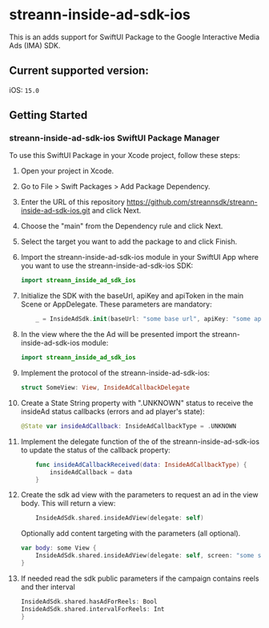 # streann-inside-ad-sdk-ios

This is an adds support for SwiftUI Package to the Google Interactive Media Ads (IMA) SDK.

## Current supported version:

iOS: `15.0`

## Getting Started

### streann-inside-ad-sdk-ios SwiftUI Package Manager

To use this SwiftUI Package in your Xcode project, follow these steps:

1. Open your project in Xcode.
2. Go to File > Swift Packages > Add Package Dependency.
3. Enter the URL of this repository https://github.com/streannsdk/streann-inside-ad-sdk-ios.git and click Next.
4. Choose the "main" from the Dependency rule and click Next.
5. Select the target you want to add the package to and click Finish.
6. Import the streann-inside-ad-sdk-ios module in your SwiftUI App where you want to use the streann-inside-ad-sdk-ios SDK:
    ```Swift
    import streann_inside_ad_sdk_ios
    ```
7. Initialize the SDK with the baseUrl, apiKey and apiToken in the main Scene or AppDelegate. These parameters are mandatory:
    ```Swift
        _ = InsideAdSdk.init(baseUrl: "some base url", apiKey: "some api key")
    ```
    
8. In the view where the the Ad will be presented import the streann-inside-ad-sdk-ios module:
    ```Swift
    import streann_inside_ad_sdk_ios
    ```
9. Implement the protocol of the streann-inside-ad-sdk-ios:
    ```Swift
    struct SomeView: View, InsideAdCallbackDelegate
    ```
    
10. Create a State String property with ".UNKNOWN" status to receive the insideAd status callbacks (errors and ad player's state):
    ```Swift
    @State var insideAdCallback: InsideAdCallbackType = .UNKNOWN
    ```
    
11. Implement the delegate function of the of the streann-inside-ad-sdk-ios to update the status of the callback property:
    ```Swift
        func insideAdCallbackReceived(data: InsideAdCallbackType) {
            insideAdCallback = data
        }
    ```
    
12. Create the sdk ad view with the parameters to request an ad in the view body. 
    This will return a view:
    ```Swift
        InsideAdSdk.shared.insideAdView(delegate: self)
    ```  
    
    Optionally add content targeting with the parameters (all optional).
    ```Swift
    var body: some View {
        InsideAdSdk.shared.insideAdView(delegate: self, screen: "some screen", isAdMuted: Bool, contentTargeting: TargetModel(contentId: "some id", contentType: "some content type", seriesId: "some session id", contentProviderId: "some content provider", categoryIds:  "[some array of categories ids]"))
    }        
    ```
    
13. If needed read the sdk public parameters if the campaign contains reels and ther interval
    ```Swift
    InsideAdSdk.shared.hasAdForReels: Bool
    InsideAdSdk.shared.intervalForReels: Int 
    }        
    ```
